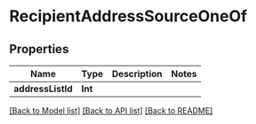 # RecipientAddressSourceOneOf

## Properties
Name | Type | Description | Notes
------------ | ------------- | ------------- | -------------
**addressListId** | **Int** |  | 

[[Back to Model list]](../README.md#documentation-for-models) [[Back to API list]](../README.md#documentation-for-api-endpoints) [[Back to README]](../README.md)


